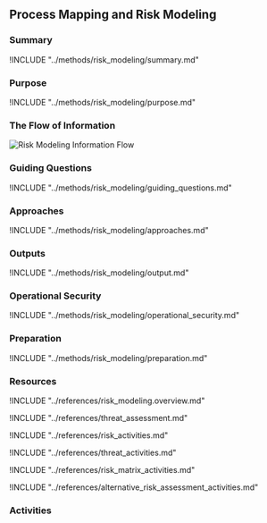 ## Process Mapping and Risk Modeling

### Summary
!INCLUDE "../methods/risk_modeling/summary.md"

### Purpose
!INCLUDE "../methods/risk_modeling/purpose.md"

### The Flow of Information
![Risk Modeling Information Flow](images/info_flows/risk_modeling.svg)

### Guiding Questions
!INCLUDE "../methods/risk_modeling/guiding_questions.md"

### Approaches
!INCLUDE "../methods/risk_modeling/approaches.md"

### Outputs
!INCLUDE "../methods/risk_modeling/output.md"

### Operational Security
!INCLUDE "../methods/risk_modeling/operational_security.md"

### Preparation
!INCLUDE "../methods/risk_modeling/preparation.md"




### Resources
<div class="greybox">

!INCLUDE "../references/risk_modeling.overview.md"

!INCLUDE "../references/threat_assessment.md"

!INCLUDE "../references/risk_activities.md"

!INCLUDE "../references/threat_activities.md"

!INCLUDE "../references/risk_matrix_activities.md"

!INCLUDE "../references/alternative_risk_assessment_activities.md"

</div>

### Activities

